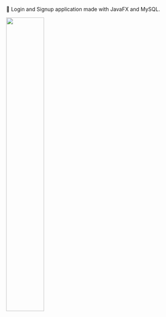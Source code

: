 🌱 Login and Signup application made with JavaFX and MySQL.

<img src="https://github.com/P1ti/Loggy/blob/master/LoginApp/src/Resources/login-page.png?raw=true" width="45%" height="45%">
